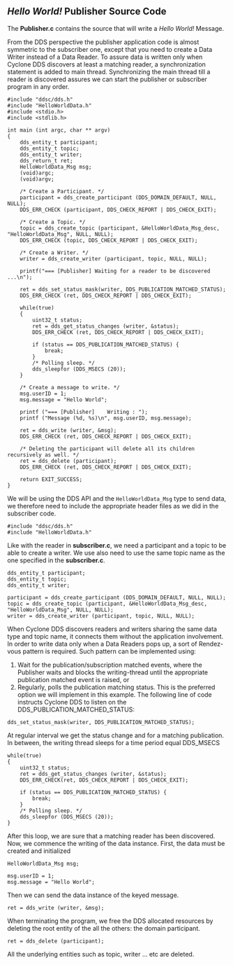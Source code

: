 ## _Hello World!_ Publisher Source Code

The **Publisher.c** contains the source that will write a _Hello World!_ Message.

From the DDS perspective the publisher application code is almost symmetric to the subscriber one, except that you need to create a Data Writer instead of a Data Reader. To assure data is written only when Cyclone DDS discovers at least a matching reader, a synchronization statement is added to main thread. Synchronizing the main thread till a reader is discovered assures we can start the publisher or subscriber program in any order.

```
#include "ddsc/dds.h"
#include "HelloWorldData.h"
#include <stdio.h>
#include <stdlib.h>

int main (int argc, char ** argv)
{
    dds_entity_t participant; 
    dds_entity_t topic; 
    dds_entity_t writer; 
    dds_return_t ret;
    HelloWorldData_Msg msg; 
    (void)argc;
    (void)argv;

    /* Create a Participant. */
    participant = dds_create_participant (DDS_DOMAIN_DEFAULT, NULL, NULL); 
    DDS_ERR_CHECK (participant, DDS_CHECK_REPORT | DDS_CHECK_EXIT);

    /* Create a Topic. */
    topic = dds_create_topic (participant, &HelloWorldData_Msg_desc, "HelloWorldData_Msg", NULL, NULL); 
    DDS_ERR_CHECK (topic, DDS_CHECK_REPORT | DDS_CHECK_EXIT);

    /* Create a Writer. */
    writer = dds_create_writer (participant, topic, NULL, NULL);

    printf("=== [Publisher]	Waiting for a reader to be discovered ...\n");

    ret = dds_set_status_mask(writer, DDS_PUBLICATION_MATCHED_STATUS); 
    DDS_ERR_CHECK (ret, DDS_CHECK_REPORT | DDS_CHECK_EXIT);

    while(true)
    {
        uint32_t status;
        ret = dds_get_status_changes (writer, &status); 
        DDS_ERR_CHECK (ret, DDS_CHECK_REPORT | DDS_CHECK_EXIT);

        if (status == DDS_PUBLICATION_MATCHED_STATUS) {
            break;
        }
        /* Polling sleep. */
        dds_sleepfor (DDS_MSECS (20));
    }

    /* Create a message to write. */
    msg.userID = 1;
    msg.message = "Hello World";

    printf ("=== [Publisher]	Writing : ");
    printf ("Message (%d, %s)\n", msg.userID, msg.message);

    ret = dds_write (writer, &msg);
    DDS_ERR_CHECK (ret, DDS_CHECK_REPORT | DDS_CHECK_EXIT);

    /* Deleting the participant will delete all its children recursively as well. */
    ret = dds_delete (participant);
    DDS_ERR_CHECK (ret, DDS_CHECK_REPORT | DDS_CHECK_EXIT);

    return EXIT_SUCCESS;
}

```


We will be using the DDS API and the `HelloWorldData_Msg` type to send data, we therefore need to include the appropriate header files as we did in the subscriber code.

```
#include "ddsc/dds.h"
#include "HelloWorldData.h"
```


Like with the reader in **subscriber.c**, we need a participant and a topic to be able to create a writer. We use also need to use the same topic name as the one specified in the **subscriber.c**. 

```
dds_entity_t participant; 
dds_entity_t topic; 
dds_entity_t writer;

participant = dds_create_participant (DDS_DOMAIN_DEFAULT, NULL, NULL); 
topic = dds_create_topic (participant, &HelloWorldData_Msg_desc,
"HelloWorldData_Msg", NULL, NULL); 
writer = dds_create_writer (participant, topic, NULL, NULL);
```

When Cyclone DDS discovers readers and writers sharing the same data type and topic name, it connects them without the application involvement. In order to write data only when a Data Readers pops up, a sort of Rendez-vous pattern is required. Such pattern can be implemented using:

1. Wait for the publication/subscription matched events, where the Publisher waits and blocks the writing-thread until the appropriate publication matched event is raised, or
2. Regularly, polls the publication matching status. This is the preferred option we will implement in this example. The following line of code instructs Cyclone DDS to listen on the DDS_PUBLICATION_MATCHED_STATUS:

```
dds_set_status_mask(writer, DDS_PUBLICATION_MATCHED_STATUS);
```


At regular interval we get the status change and for a matching publication. In between, the writing thread sleeps for a time period equal DDS_MSECS

```
while(true)
{
    uint32_t status;
    ret = dds_get_status_changes (writer, &status); 
    DDS_ERR_CHECK(ret, DDS_CHECK_REPORT | DDS_CHECK_EXIT);

    if (status == DDS_PUBLICATION_MATCHED_STATUS) {
        break;
    }
    /* Polling sleep. */ 
    dds_sleepfor (DDS_MSECS (20));
}
```


After this loop, we are sure that a matching reader has been discovered. Now, we commence the writing of the data instance. First, the data must be created and initialized

```
HelloWorldData_Msg msg;

msg.userID = 1;
msg.message = "Hello World";
```


Then we can send the data instance of the keyed message.
```
ret = dds_write (writer, &msg);
```

When terminating the program, we free the DDS allocated resources by deleting the root entity of the all the others: the domain participant.
```
ret = dds_delete (participant);
```

All the underlying entities such as topic, writer … etc are deleted.
